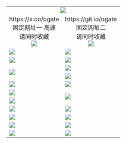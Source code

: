 ﻿<table>
  <tr><td colspan=2 align=center><img src="https://d33min5zas6dlq.cloudfront.net/Up/oGate.jpg" /></td></tr>
  <tr>
    <td align=center>https://x.co/ogate<br>固定网址一 高速<br>请同时收藏<br><img src="https://d33min5zas6dlq.cloudfront.net/Up/0WMGD1.png" /></td>
    <td align=center>https://git.io/ogate<br>固定网址二<br>请同时收藏<br><img src="https://d33min5zas6dlq.cloudfront.net/Up/0WMGD2.png" /></td>
  </tr>
  <tr>
    <td><a href="https://d33min5zas6dlq.cloudfront.net/oNote.aspx?id=oGate&from=github" target="_blank"><img src="https://d33min5zas6dlq.cloudfront.net/Up/0WMDT.jpg" /></a></td>
    <td><a href="https://d33min5zas6dlq.cloudfront.net/oNote.aspx?id=oNote&from=github" target="_blank"><img src="https://d33min5zas6dlq.cloudfront.net/Up/0WZTT.jpg" /></a></td>
  </tr>
  <tr>
    <td><a href="https://d33min5zas6dlq.cloudfront.net/onUP.aspx?name=https://d3h1gdc8wi0m01.cloudfront.net/526&from=github" target="_blank"><img src="https://d33min5zas6dlq.cloudfront.net/Up/0DTW.jpg"/></a></td>
    <td><a href="https://d33min5zas6dlq.cloudfront.net/ogST.aspx?from=github" target="_blank"><img src="https://d33min5zas6dlq.cloudfront.net/Up/ST.jpg"/></a></td>
  </tr>
  <tr>
    <td rowspan=2><a href="https://d33min5zas6dlq.cloudfront.net/ogUP.aspx?name=WJ.mp4&from=github" target="_blank"><img src="https://d33min5zas6dlq.cloudfront.net/Up/WJ.jpg" /></a></td>
    <td><a href="https://d33min5zas6dlq.cloudfront.net/ogUP.aspx?name=DKC.mp4&count=16&from=github" target="_blank"><img src="https://d33min5zas6dlq.cloudfront.net/Up/DKC.jpg" /></a></td> 
  </tr>
  <tr>
    <td><a href="https://d33min5zas6dlq.cloudfront.net/ogUP.aspx?name=LRWS.mp4&count=6B:13,5A:10,5B:35,4A:14,4B:19,3A:10,3B:26,2A:16,2B:21,1A:23,1B:29&from=github" target="_blank"><img src="https://d33min5zas6dlq.cloudfront.net/Up/LRWS.jpg" /></a></td>
  </tr>
  <tr>
    <td><a href="https://d33min5zas6dlq.cloudfront.net/ogUP.aspx?name=MHS.mp4&from=github" target="_blank"><img src="https://d33min5zas6dlq.cloudfront.net/Up/MHS.jpg" /></a></td>
    <td><a href="https://d33min5zas6dlq.cloudfront.net/ogUP.aspx?name=XTFY.mp4&count=24&from=github" target="_blank"><img src="https://d33min5zas6dlq.cloudfront.net/Up/XTFY.jpg" /></a></td>
  </tr>
  <tr>
    <td><a href="https://d33min5zas6dlq.cloudfront.net/ogUP.aspx?name=JQR.mp4&count=2&from=github" target="_blank"><img src="https://d33min5zas6dlq.cloudfront.net/Up/JQR.jpg" /></a></td>   
    <td rowspan=2><a href="https://d33min5zas6dlq.cloudfront.net/ogUP.aspx?name=JP.mp4&count=9&from=github" target="_blank"><img src="https://d33min5zas6dlq.cloudfront.net/Up/JP.jpg" /></td>
  </tr>
  <tr>
    <td><a href="https://d33min5zas6dlq.cloudfront.net/ogUP.aspx?name=CYKJ.mp4&from=github" target="_blank"><img src="https://d33min5zas6dlq.cloudfront.net/Up/CYKJ.jpg" /></a></td>
  </tr>
  <tr>
    <td><a href="https://d33min5zas6dlq.cloudfront.net/ogUP.aspx?name=4SZG.mp4&count=05:17,04:20&current=05:16&from=github" target="_blank"><img src="https://d33min5zas6dlq.cloudfront.net/Up/4SZG0.jpg" /></a></td>
    <td><a href="https://d33min5zas6dlq.cloudfront.net/ogUP.aspx?name=4SDJ.mp4&count=05:42,04:52&current=05:41&from=github" target="_blank"><img src="https://d33min5zas6dlq.cloudfront.net/Up/4SDJ0.jpg" /></a></td>
  </tr>
  <tr>
    <td><a href="https://d33min5zas6dlq.cloudfront.net/ogUP.aspx?name=FG.zip&from=github" target="_blank"><img src="https://d33min5zas6dlq.cloudfront.net/Up/FG.jpg" /></a></td>
    <td><a href="https://d33min5zas6dlq.cloudfront.net/ogUP.aspx?name=FGA.apk&from=github" target="_blank"><img src="https://d33min5zas6dlq.cloudfront.net/Up/FGA.jpg" /></a></td>
  </tr>
  <tr>
    <td><a href="https://d33min5zas6dlq.cloudfront.net/ogUP.aspx?name=U.zip&from=github" target="_blank"><img src="https://d33min5zas6dlq.cloudfront.net/Up/U.jpg" /></a></td>
    <td><a href="https://d33min5zas6dlq.cloudfront.net/ogUP.aspx?name=UA.apk&from=github" target="_blank"><img src="https://d33min5zas6dlq.cloudfront.net/Up/UA.jpg" /></a></td>
  </tr>
  <tr>
    <td><a href="https://d33min5zas6dlq.cloudfront.net/ogUP.aspx?name=0iPPOTV.zip&from=github" target="_blank"><img src="https://d33min5zas6dlq.cloudfront.net/Up/0iPPOTV.jpg" /></a></td>
    <td><a href="https://d33min5zas6dlq.cloudfront.net/ogUP.aspx?name=0iNTD.apk&from=github" target="_blank"><img src="https://d33min5zas6dlq.cloudfront.net/Up/0iNTD.jpg" /></a></td>
  </tr>
</table>
